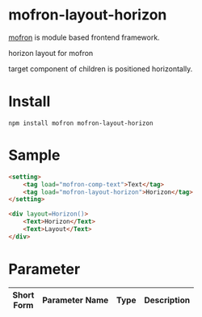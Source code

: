 # mofron-layout-horizon
[mofron](https://mofron.github.io/mofron/) is module based frontend framework.

horizon layout for mofron

target component of children is positioned horizontally.


# Install
```
npm install mofron mofron-layout-horizon
```

# Sample
```html
<setting>
    <tag load="mofron-comp-text">Text</tag>
    <tag load="mofron-layout-horizon">Horizon</tag>
</setting>

<div layout=Horizon()>
    <Text>Horizon</Text>
    <Text>Layout</Text>
</div>
```

# Parameter

| Short<br>Form | Parameter Name | Type | Description |
|:-------------:|:---------------|:-----|:------------|

